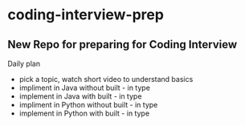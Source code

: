 # coding-interview-prep

## New Repo for preparing for Coding Interview

Daily plan
- pick a topic, watch short video to understand basics
- impliment in Java without built - in type
- implement in Java with built - in type
- impliment in Python without built - in type
- implement in Python with built - in type


